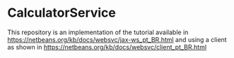 # CalculatorService

This repository is an implementation of the tutorial available in https://netbeans.org/kb/docs/websvc/jax-ws_pt_BR.html
and using a client as shown in https://netbeans.org/kb/docs/websvc/client_pt_BR.html
